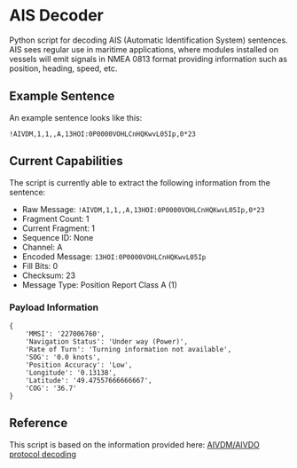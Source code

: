 # AIS Decoder

Python script for decoding AIS (Automatic Identification System) sentences. AIS sees regular use in maritime applications, where modules installed on vessels will emit signals in NMEA 0813 format providing information such as position, heading, speed, etc.

## Example Sentence

An example sentence looks like this:

```
!AIVDM,1,1,,A,13HOI:0P0000VOHLCnHQKwvL05Ip,0*23
```

## Current Capabilities

The script is currently able to extract the following information from the sentence:

- Raw Message: `!AIVDM,1,1,,A,13HOI:0P0000VOHLCnHQKwvL05Ip,0*23`
- Fragment Count: 1
- Current Fragment: 1
- Sequence ID: None
- Channel: A
- Encoded Message: `13HOI:0P0000VOHLCnHQKwvL05Ip`
- Fill Bits: 0
- Checksum: 23
- Message Type: Position Report Class A (1)

### Payload Information

```
{
    'MMSI': '227006760',
    'Navigation Status': 'Under way (Power)',
    'Rate of Turn': 'Turning information not available',
    'SOG': '0.0 knots',
    'Position Accuracy': 'Low',
    'Longitude': '0.13138',
    'Latitude': '49.47557666666667',
    'COG': '36.7'
}
```

## Reference

This script is based on the information provided here: [AIVDM/AIVDO protocol decoding](https://gpsd.gitlab.io/gpsd/AIVDM.html)
